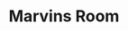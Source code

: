 ---
title: Marvins Room
year: 1994
opening_date: 1994-01-14
closing_date: 1994-01-29
layout: productions
image:
image_caption:
image_credit:
playbill: 
category: 
Theatre: Theatre Jacksonville
Venue: Little Theatre
cast:
  Bessie: Margaret Kaler Reynolds
  Dr. Wally: Brad Trowbridge
  Ruth: Elyse Brady
  Bob: Charles Shami
  Lee: Sadie MacKenzie
  Dr. Charlotte/Retirement Director: Peggie Black
  Hank: Chris Tilley
  Charlie: David Cohen
  Marvin: Don Leslie
crew:
  Artistic Director: Ian Mairs
  Scenic Designers:
    - Shawn Meharg
    - Craig Van Zandt
  Assistant Director: Kathy Biddle
  Stage Manager: Jon Bennett
  Lighting Design: Abbie Weltsek
  Lighting Operator: Gloria Pepe
  Costumes: Kathy Biddle
  Sound Design: Michael Lipp
  Sound Operator: Gloria Pepe
  Hair and Make-up: Florence Le Furr
orchestra:
external_links:
---